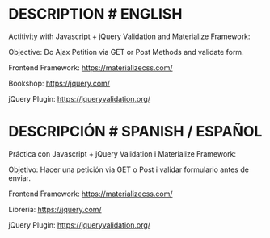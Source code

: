 # DESCRIPTION # ENGLISH
Actitivity with Javascript + jQuery Validation and Materialize Framework:

Objective: Do Ajax Petition via GET or Post Methods and validate form.

Frontend Framework: https://materializecss.com/ 

Bookshop: https://jquery.com/ 

jQuery Plugin: https://jqueryvalidation.org/

# DESCRIPCIÓN # SPANISH / ESPAÑOL
Práctica con Javascript + jQuery Validation i Materialize Framework:

Objetivo: Hacer una petición via GET o Post i validar formulario antes de enviar.

Frontend Framework: https://materializecss.com/

Librería: https://jquery.com/ 

jQuery Plugin: https://jqueryvalidation.org/
